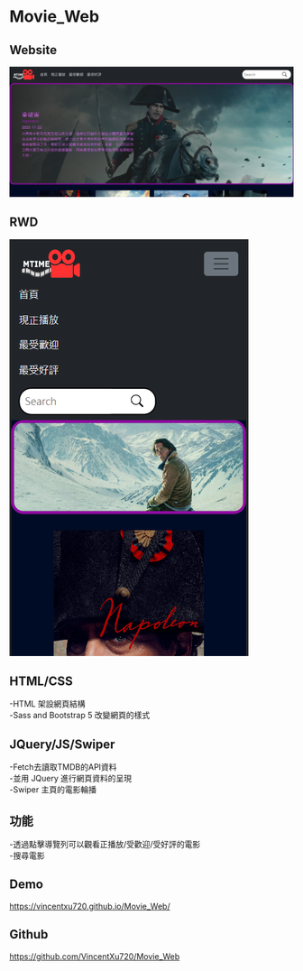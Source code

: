 # Movie_Web

## Website
![image](https://github.com/VincentXu720/Movie_Web/blob/main/projectImg/Movie.png)

## RWD
![image](https://github.com/VincentXu720/Movie_Web/blob/main/projectImg/movie_RWD.png)

## HTML/CSS
-HTML 架設網頁結構<br>
-Sass and Bootstrap 5 改變網頁的樣式<br>

## JQuery/JS/Swiper
-Fetch去讀取TMDB的API資料<br>
-並用 JQuery 進行網頁資料的呈現<br>
-Swiper 主頁的電影輪播

## 功能
-透過點擊導覽列可以觀看正播放/受歡迎/受好評的電影<br>
-搜尋電影

## Demo
https://vincentxu720.github.io/Movie_Web/

## Github
https://github.com/VincentXu720/Movie_Web



